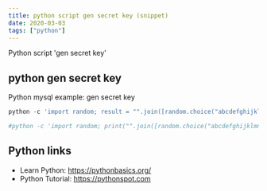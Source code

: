 ```yaml
---
title: python script gen secret key (snippet)
date: 2020-03-03
tags: ["python"]
---
```

Python script 'gen secret key'


## python gen secret key

Python mysql example: gen secret key

```python
python -c 'import random; result = "".join([random.choice("abcdefghijklmnopqrstuvwxyz0123456789!@#$%^&*(-_=+)") for i in range(50)]); print(result)'

#python -c 'import random; print("".join([random.choice("abcdefghijklmnopqrstuvwxyz0123456789!@#$%^&*(-_=+)") for i in range(50)])')

```

## Python links

- Learn Python: https://pythonbasics.org/
- Python Tutorial: https://pythonspot.com

